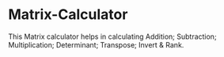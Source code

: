 # Matrix-Calculator
This Matrix calculator helps in calculating Addition; Subtraction; Multiplication; Determinant; Transpose; Invert &amp; Rank.

